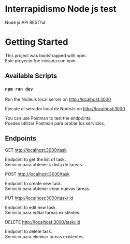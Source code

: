 # Interrapidismo Node js test
Node js API RESTful

# Getting Started
This project was bootstrapped with npm.\
Este proyecto fue iniciado con npm

## Available Scripts
### `npm run dev`

Run the NodeJs local server on [http://localhost:3000](http://localhost:3000)

Ejecute el servidor local de NodeJs en [http://localhost:3000](http://localhost:3000)

You can use Postman to test the endpoints.\
Puedes utilizar Postman para probar los servicios.

## Endpoints

GET [http://localhost:3000/task](http://localhost:3000/task)

Endpoint to get the list of task.\
Servicio para obtener la lista de tareas.

POST [http://localhost:3000/task](http://localhost:3000/task)

Endpoint to create new task.\
Servicio para obtener crear nuevas tareas.

PUT [http://localhost:3000/task/:id](http://localhost:3000/task)

Endpoint to edit new task.\
Servicio para editar tareas existentes.

DELETE [http://localhost:3000/task/:id](http://localhost:3000/task)

Endpoint to delete task.\
Servicio para eliminar tareas existentes.
